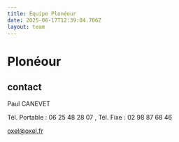 ```yaml
---
title: Équipe Plonéour 
date: 2025-06-17T12:39:04.706Z
layout: team
---
```


# Plonéour 



## contact 

Paul CANEVET

Tél. Portable : 06 25 48 28 07 , Tél. Fixe : 02 98 87 68 46

oxel@oxel.fr


